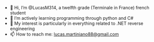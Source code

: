 - 👋 Hi, I’m @LucasM314, a twelfth grade (Terminale in France) french student
- 👀 I’m actively learning programming through python and C#
- 🌱 My interest is particularly in everything related to .NET reverse engineering
- 📫 How to reach me: lucas.martiniano88@gmail.com

<!---
LucasM314/LucasM314 is a ✨ special ✨ repository because its `README.md` (this file) appears on your GitHub profile.
You can click the Preview link to take a look at your changes.
--->
